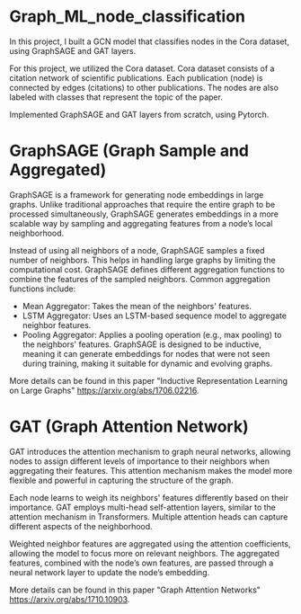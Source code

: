 # Graph_ML_node_classification

In this project, I built a GCN model that classifies nodes in the Cora dataset, using GraphSAGE and GAT layers.

For this project, we utilized the Cora dataset. Cora dataset consists of a citation network of scientific publications. Each publication (node) is connected by edges (citations) to other publications. The nodes are also labeled with classes that represent the topic of the paper.

Implemented GraphSAGE and GAT layers from scratch, using Pytorch.

# GraphSAGE (Graph Sample and Aggregated)
GraphSAGE is a framework for generating node embeddings in large graphs. Unlike traditional approaches that require the entire graph to be processed simultaneously, GraphSAGE generates embeddings in a more scalable way by sampling and aggregating features from a node’s local neighborhood.

Instead of using all neighbors of a node, GraphSAGE samples a fixed number of neighbors. This helps in handling large graphs by limiting the computational cost.
GraphSAGE defines different aggregation functions to combine the features of the sampled neighbors. Common aggregation functions include:
- Mean Aggregator: Takes the mean of the neighbors' features.
- LSTM Aggregator: Uses an LSTM-based sequence model to aggregate neighbor features.
- Pooling Aggregator: Applies a pooling operation (e.g., max pooling) to the neighbors' features.
GraphSAGE is designed to be inductive, meaning it can generate embeddings for nodes that were not seen during training, making it suitable for dynamic and evolving graphs.

More details can be found in this paper "Inductive Representation Learning on Large Graphs" https://arxiv.org/abs/1706.02216.


# GAT (Graph Attention Network)
GAT introduces the attention mechanism to graph neural networks, allowing nodes to assign different levels of importance to their neighbors when aggregating their features. This attention mechanism makes the model more flexible and powerful in capturing the structure of the graph.

Each node learns to weigh its neighbors' features differently based on their importance. GAT employs multi-head self-attention layers, similar to the attention mechanism in Transformers. Multiple attention heads can capture different aspects of the neighborhood.

Weighted neighbor features are aggregated using the attention coefficients, allowing the model to focus more on relevant neighbors. The aggregated features, combined with the node’s own features, are passed through a neural network layer to update the node’s embedding.

More details can be found in this paper "Graph Attention Networks" https://arxiv.org/abs/1710.10903.
